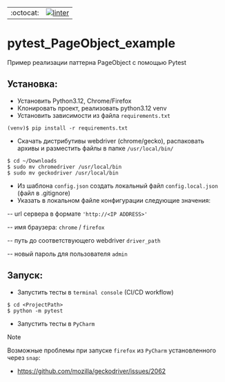 |           |                                                                                                                                                                                                                        |
|:----------|-----------------------------------------------------------------------------------------------------------------------------------------------------------------------------------------------------------------------:|
| :octocat: | [![linter](https://github.com/sarzamas/pytest_PageObject_example/actions/workflows/linter.yaml/badge.svg?branch=main&event=push)](https://github.com/sarzamas/pytest_PageObject_example/actions/workflows/linter.yaml) |
# pytest_PageObject_example
Пример реализации паттерна PageObject с помощью Pytest
## Установка:
- Установить Python3.12, Chrome/Firefox
- Клонировать проект, реализовать python3.12 venv
- Установить зависимости из файла `requirements.txt`
```code
(venv)$ pip install -r requirements.txt
```
- Скачать дистрибутивы webdriver (chrome/gecko), распаковать архивы и разместить файлы в папке `/usr/local/bin/`
```code
$ cd ~/Downloads
$ sudo mv chromedriver /usr/local/bin
$ sudo mv geckodriver /usr/local/bin
```
- Из шаблона `config.json` создать локальный файл `config.local.json` (файл в .gitignore)
- Указать в локальном файле конфигурации следующие значения:

-- url сервера в формате `'http://<IP ADDRESS>'`

-- имя браузера: `chrome` / `firefox`

-- путь до соответствующего webdriver `driver_path`

-- новый пароль для пользователя `admin`

## Запуск:
- Запустить тесты в `terminal console` (CI/CD workflow)
```code
$ cd <ProjectPath>
$ python -m pytest
```
- Запустить тесты в `PyCharm`

> [!NOTE]
> Возможные проблемы при запуске `firefox` из `PyCharm` установленного через `snap`:
> - https://github.com/mozilla/geckodriver/issues/2062
